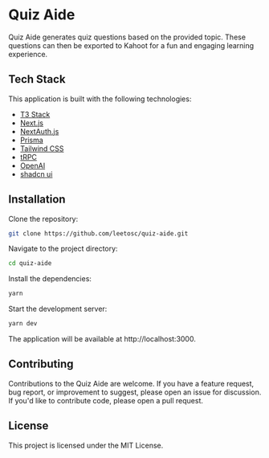 # Quiz Aide

Quiz Aide generates quiz questions based on the provided topic. These questions can then be exported to Kahoot for a fun and engaging learning experience.

## Tech Stack

This application is built with the following technologies:

- [T3 Stack](https://create.t3.gg/)
- [Next.js](https://nextjs.org)
- [NextAuth.js](https://next-auth.js.org)
- [Prisma](https://prisma.io)
- [Tailwind CSS](https://tailwindcss.com)
- [tRPC](https://trpc.io)
- [OpenAI](https://platform.openai.com/docs/api-reference/chat/create)
- [shadcn ui](https://ui.shadcn.com/)

## Installation

Clone the repository:

```bash
git clone https://github.com/leetosc/quiz-aide.git
```

Navigate to the project directory:

```bash
cd quiz-aide
```

Install the dependencies:

```bash
yarn
```

Start the development server:

```bash
yarn dev
```

The application will be available at http://localhost:3000.

## Contributing

Contributions to the Quiz Aide are welcome. If you have a feature request, bug report, or improvement to suggest, please open an issue for discussion. If you'd like to contribute code, please open a pull request.

## License

This project is licensed under the MIT License.

